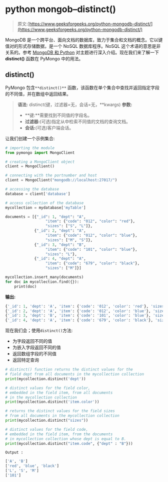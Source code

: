 # python mongob–distinct()

> 原文:[https://www.geeksforgeeks.org/python-mongodb-distinct/](https://www.geeksforgeeks.org/python-mongodb-distinct/)

MongoDB 是一个跨平台、面向文档的数据库，致力于集合和文档的概念。它以键值对的形式存储数据，是一个 NoSQL 数据库程序。NoSQL 这个术语的意思是非关系的。参考 [MongoDB 和 Python](https://www.geeksforgeeks.org/mongodb-and-python/) 对主题进行深入介绍。现在我们来了解一下 **distinct()** 函数在 PyMongo 中的用法。

## distinct()

PyMongo 包含`**distinct()**` 函数，该函数在单个集合中查找并返回指定字段的不同值，并在数组中返回结果。

> **语法:** distinct(键，过滤器=无，会话=无，**kwargs)
> **参数:**
> 
> *   **键:**需要找到不同值的字段名。
> *   **过滤器:**(可选)指定从中检索不同值的文档的查询文档。
> *   **会话:**(可选)客户端会话。

让我们创建一个示例集合:

```py
# importing the module
from pymongo import MongoClient

# creating a MongoClient object 
client = MongoClient() 

# connecting with the portnumber and host 
client = MongoClient("mongodb://localhost:27017/") 

# accessing the database 
database = client['database'] 

# access collection of the database 
mycollection = mydatabase['myTable'] 

documents = [{"_id": 1, "dept": "A",
                  "item": {"code": "012", "color": "red"},
                  "sizes": ["S", "L"]},
             {"_id": 2, "dept": "A",
                  "item": {"code": "012", "color": "blue"},
                  "sizes": ["M", "S"]},
             {"_id": 3, "dept": "B",
                  "item": {"code": "101", "color": "blue"},
                  "sizes": "L"},
             {"_id": 4, "dept": "A",
                  "item": {"code": "679", "color": "black"},
                  "sizes": ["M"]}]

mycollection.insert_many(documents)
for doc in mycollection.find({}):
    print(doc)
```

**输出:**

```py
{'_id': 1, 'dept': 'A', 'item': {'code': '012', 'color': 'red'}, 'sizes': ['S', 'L']}
{'_id': 2, 'dept': 'A', 'item': {'code': '012', 'color': 'blue'}, 'sizes': ['M', 'S']}
{'_id': 3, 'dept': 'B', 'item': {'code': '101', 'color': 'blue'}, 'sizes': 'L'}
{'_id': 4, 'dept': 'A', 'item': {'code': '679', 'color': 'black'}, 'sizes': ['M']}

```

现在我们会；使用`distinct()`方法:

*   为字段返回不同的值
*   为嵌入字段返回不同的值
*   返回数组字段的不同值
*   返回特定查询

```py
# distinct() function returns the distinct values for the
# field dept from all documents in the mycollection collection
print(mycollection.distinct('dept'))

# distinct values for the field color, 
# embedded in the field item, from all documents
# in the mycollection collection
print(mycollection.distinct('item.color'))

# returns the distinct values for the field sizes 
# from all documents in the mycollection collection
print(mycollection.distinct("sizes"))

# distinct values for the field code, 
# embedded in the field item, from the documents 
# in mycollection collection whose dept is equal to B.
print(mycollection.distinct("item.code", {"dept" : "B"}))
```

`Output :`

```py
['A', 'B']
['red', 'blue', 'black']
['L', 'S', 'M']
['101']

```